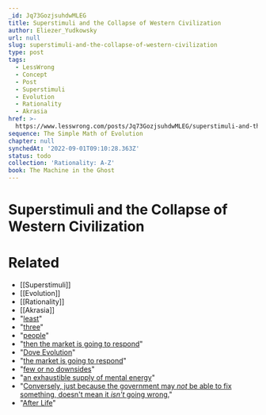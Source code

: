 ```yaml
---
_id: Jq73GozjsuhdwMLEG
title: Superstimuli and the Collapse of Western Civilization
author: Eliezer_Yudkowsky
url: null
slug: superstimuli-and-the-collapse-of-western-civilization
type: post
tags:
  - LessWrong
  - Concept
  - Post
  - Superstimuli
  - Evolution
  - Rationality
  - Akrasia
href: >-
  https://www.lesswrong.com/posts/Jq73GozjsuhdwMLEG/superstimuli-and-the-collapse-of-western-civilization
sequence: The Simple Math of Evolution
chapter: null
synchedAt: '2022-09-01T09:10:28.363Z'
status: todo
collection: 'Rationality: A-Z'
book: The Machine in the Ghost
---
```


# Superstimuli and the Collapse of Western Civilization


# Related

- [[Superstimuli]]
- [[Evolution]]
- [[Rationality]]
- [[Akrasia]]
- "[least](http://news.xinhuanet.com/english/2005-11/01/content_3714003.htm)"
- "[three](http://phuze.com/2007/02/28/chinese-gamer-dies-playing-online-games.html)"
- "[people](http://news.bbc.co.uk/2/hi/technology/4137782.stm)"
- "[then the market is going to respond](/lw/h0/burchs_law/)"
- "[Dove Evolution](http://www.youtube.com/watch?v=iYhCn0jf46U)"
- "[the market is going to respond](/lw/h0/burchs_law/)"
- "[few or no downsides](/lw/gz/policy_debates_should_not_appear_onesided/)"
- "[an exhaustible supply of mental energy](http://www.stanford.edu/group/SITE/archive/SITE_2006/Web%20Session%207/Ozdenoren_Paper.pdf)"
- "[Conversely, just because the government may _not_ be able to fix something, doesn't mean it _isn't_ going wrong.](/lw/h2/blue_or_green_on_regulation/)"
- "[After Life](http://interstice.com/%7Esimon/AfterLife/)"